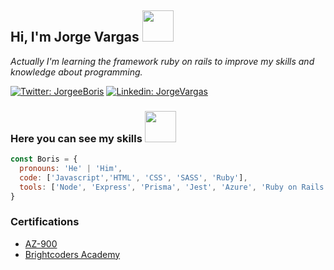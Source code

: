 <h2>Hi, I'm Jorge Vargas <img src="https://media.giphy.com/media/SScTyz7dQ0Gf7c9dZ9/giphy.gif" width="50"></h2>

<p><em>Actually I'm learning the framework ruby on rails to improve my skills and knowledge about programming.</em></p>

[![Twitter: JorgeeBoris](https://img.shields.io/twitter/follow/JorgeeBoris?style=social)](https://twitter.com/JorgeeBoris)
[![Linkedin: JorgeVargas](https://img.shields.io/badge/LinkedIn-0077B5?style=for-the-badge&logo=linkedin&logoColor=white)](https://www.linkedin.com/in/jorgeboris/)

<h3>Here you can see my skills <img src="https://media.giphy.com/media/PqjTdvXImZQfcmTYEO/giphy.gif" width="50"></h3>

```javascript
const Boris = {
  pronouns: 'He' | 'Him',
  code: ['Javascript','HTML', 'CSS', 'SASS', 'Ruby'], 
  tools: ['Node', 'Express', 'Prisma', 'Jest', 'Azure', 'Ruby on Rails', 'Heroku']
}
```

<h3>Certifications</h3>

- [AZ-900](https://www.credly.com/badges/8b123825-1baf-46d8-b00e-968624b40793)
- [Brightcoders Academy]()
